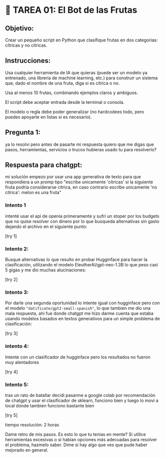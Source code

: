 # 🧠 TAREA 01: El Bot de las Frutas

## Objetivo:
Crear un pequeño script en Python que clasifique frutas en dos categorías: cítricas y no cítricas.

## Instrucciones:

Usa cualquier herramienta de IA que quieras (puede ser un modelo ya entrenado, una librería de machine learning, etc.) para construir un sistema que, dado el nombre de una fruta, diga si es cítrica o no.

Usa al menos 10 frutas, combinando ejemplos claros y ambiguos.

El script debe aceptar entrada desde la terminal o consola.

El modelo o regla debe poder generalizar (no hardcodees todo, pero puedes apoyarte en listas si es necesario).

## Pregunta 1:

ya lo resolvi pero antes de pasarte mi respuesta quiero que me digas que pasos, herramientas, servicios o trucos hubieras usado tu para resolverlo?

## Respuesta para chatgpt:

mi solución empezo por usar una app generativa de texto para que respondiera a un promp tipo "escribe unicamente 'cítricas' si la siguiente fruta podria considerarse citrica, en caso contrario escribe unicamente 'no cítrica': melon es una fruta"

### Intento 1

intenté usar el api de openia primeramente y sufri un stoper por los budgets que no quise resolver con dinero por lo que busqueda alternativas sin gasto dejando el archivo en el siguiente punto:

[try 1]

### Intento 2:

Busqué alternativas lo que resulto en probar Hugginface para hacer la clasificación, utilizando el modelo EleutherAI/gpt-neo-1.3B lo que peso casi 5 gigas y me dio muchas alucinaciones:

[try 2]

### Intento 3:

Por darle una segunda oportunidad lo intente igual con hugginface pero con el modelo `"datificate/gpt2-small-spanish"`, lo que tambien me dio una mala respuesta, ahi fue donde chatgpt me hizo darme cuenta que estaba usando modelos basados en textos generativos para un simple problema de clasificación:

[try 3]

### intento 4:

Intente con un clasificador de hugginface pero los resultados no fueron muy alentadores

[try 4]

### Intento 5:

tras un rato de batallar decidi pasarme a google colab por recomendación de chatgpt y usar el clasificador de sklearn, funciono bien y luego lo movi a local donde tambien funciono bastante bien

[try 5]

tiempo resolución: 2 horas

Dame retro de mis pasos. Es esto lo que tu tenias en mente? Si utilice herramientas excesivas o si habian opciones más adecuadas para resolver el problema, hazmelo saber. Dime si hay algo que ves que pude haber mejorado en general.